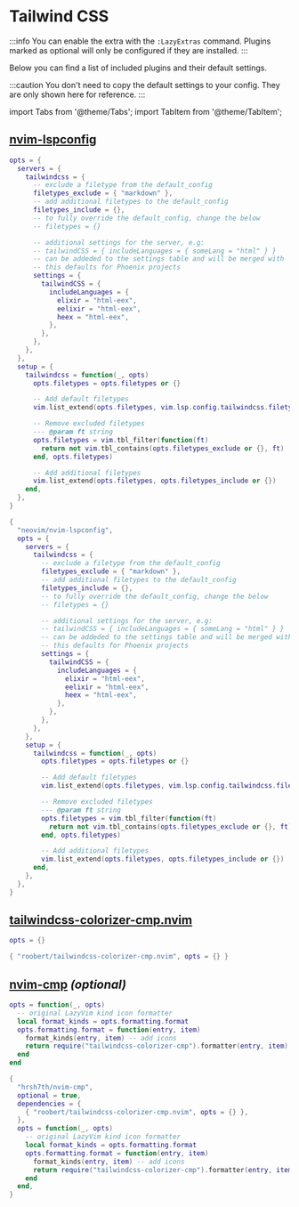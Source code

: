 # Tailwind CSS

<!-- plugins:start -->

:::info
You can enable the extra with the `:LazyExtras` command.
Plugins marked as optional will only be configured if they are installed.
:::

Below you can find a list of included plugins and their default settings.

:::caution
You don't need to copy the default settings to your config.
They are only shown here for reference.
:::

import Tabs from '@theme/Tabs';
import TabItem from '@theme/TabItem';

## [nvim-lspconfig](https://github.com/neovim/nvim-lspconfig)

<Tabs>

<TabItem value="opts" label="Options">

```lua
opts = {
  servers = {
    tailwindcss = {
      -- exclude a filetype from the default_config
      filetypes_exclude = { "markdown" },
      -- add additional filetypes to the default_config
      filetypes_include = {},
      -- to fully override the default_config, change the below
      -- filetypes = {}

      -- additional settings for the server, e.g:
      -- tailwindCSS = { includeLanguages = { someLang = "html" } }
      -- can be addeded to the settings table and will be merged with
      -- this defaults for Phoenix projects
      settings = {
        tailwindCSS = {
          includeLanguages = {
            elixir = "html-eex",
            eelixir = "html-eex",
            heex = "html-eex",
          },
        },
      },
    },
  },
  setup = {
    tailwindcss = function(_, opts)
      opts.filetypes = opts.filetypes or {}

      -- Add default filetypes
      vim.list_extend(opts.filetypes, vim.lsp.config.tailwindcss.filetypes)

      -- Remove excluded filetypes
      --- @param ft string
      opts.filetypes = vim.tbl_filter(function(ft)
        return not vim.tbl_contains(opts.filetypes_exclude or {}, ft)
      end, opts.filetypes)

      -- Add additional filetypes
      vim.list_extend(opts.filetypes, opts.filetypes_include or {})
    end,
  },
}
```

</TabItem>


<TabItem value="code" label="Full Spec">

```lua
{
  "neovim/nvim-lspconfig",
  opts = {
    servers = {
      tailwindcss = {
        -- exclude a filetype from the default_config
        filetypes_exclude = { "markdown" },
        -- add additional filetypes to the default_config
        filetypes_include = {},
        -- to fully override the default_config, change the below
        -- filetypes = {}

        -- additional settings for the server, e.g:
        -- tailwindCSS = { includeLanguages = { someLang = "html" } }
        -- can be addeded to the settings table and will be merged with
        -- this defaults for Phoenix projects
        settings = {
          tailwindCSS = {
            includeLanguages = {
              elixir = "html-eex",
              eelixir = "html-eex",
              heex = "html-eex",
            },
          },
        },
      },
    },
    setup = {
      tailwindcss = function(_, opts)
        opts.filetypes = opts.filetypes or {}

        -- Add default filetypes
        vim.list_extend(opts.filetypes, vim.lsp.config.tailwindcss.filetypes)

        -- Remove excluded filetypes
        --- @param ft string
        opts.filetypes = vim.tbl_filter(function(ft)
          return not vim.tbl_contains(opts.filetypes_exclude or {}, ft)
        end, opts.filetypes)

        -- Add additional filetypes
        vim.list_extend(opts.filetypes, opts.filetypes_include or {})
      end,
    },
  },
}
```

</TabItem>

</Tabs>

## [tailwindcss-colorizer-cmp.nvim](https://github.com/roobert/tailwindcss-colorizer-cmp.nvim)

<Tabs>

<TabItem value="opts" label="Options">

```lua
opts = {}
```

</TabItem>


<TabItem value="code" label="Full Spec">

```lua
{ "roobert/tailwindcss-colorizer-cmp.nvim", opts = {} }
```

</TabItem>

</Tabs>

## [nvim-cmp](https://github.com/hrsh7th/nvim-cmp) _(optional)_

<Tabs>

<TabItem value="opts" label="Options">

```lua
opts = function(_, opts)
  -- original LazyVim kind icon formatter
  local format_kinds = opts.formatting.format
  opts.formatting.format = function(entry, item)
    format_kinds(entry, item) -- add icons
    return require("tailwindcss-colorizer-cmp").formatter(entry, item)
  end
end
```

</TabItem>


<TabItem value="code" label="Full Spec">

```lua
{
  "hrsh7th/nvim-cmp",
  optional = true,
  dependencies = {
    { "roobert/tailwindcss-colorizer-cmp.nvim", opts = {} },
  },
  opts = function(_, opts)
    -- original LazyVim kind icon formatter
    local format_kinds = opts.formatting.format
    opts.formatting.format = function(entry, item)
      format_kinds(entry, item) -- add icons
      return require("tailwindcss-colorizer-cmp").formatter(entry, item)
    end
  end,
}
```

</TabItem>

</Tabs>

<!-- plugins:end -->
